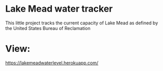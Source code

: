 # Lake Mead water tracker
 This little project tracks the current capacity of Lake Mead as defined by the United States Bureau of Reclamation

# View:
https://lakemeadwaterlevel.herokuapp.com/